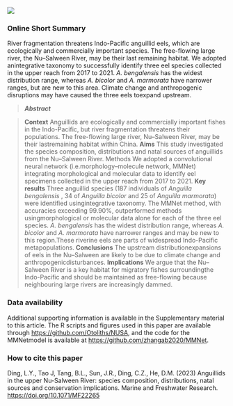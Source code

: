 
[![](https://img.shields.io/badge/DOI-10.1071/MF22265-blue.svg)](https://doi.org/10.1071/MF22265)

### Online Short Summary
River fragmentation threatens Indo-Pacific anguillid eels, which are ecologically and commercially important species. The free-flowing large river, the Nu–Salween River, may be their last remaining habitat. We adopted anintegrative taxonomy to successfully identify three eel species collected in the upper reach from 2017 to 2021.
*A. bengalensis* has the widest distribution range, whereas *A. bicolor* and *A. marmorata* have narrower ranges, but are new to this area. Climate change and anthropogenic disruptions may have caused the three eels toexpand upstream.

>***Abstract***

>**Context** Anguillids are ecologically and commercially important fishes in the Indo-Pacific, but river fragmentation threatens their populations. The free-flowing large river, Nu–Salween River, may be their lastremaining habitat within China. **Aims** This study investigated the species composition, distributions and natal sources of anguillids from the Nu–Salween River. Methods We adopted a convolutional neural network (i.e.morphology–molecule network, MMNet) integrating morphological and molecular data to identify eel specimens collected in the upper reach from 2017 to 2021. **Key results** Three anguillid species (187 individuals of *Anguilla bengalensis* , 34 of *Anguilla bicolor* and 25 of *Anguilla marmorata*) were identified usingintegrative taxonomy. The MMNet method, with accuracies exceeding 99.90%, outperformed methods usingmorphological or molecular data alone for each of the three eel species. *A. bengalensis* has the widest distribution range, whereas *A. bicolor* and *A. marmorata* have narrower ranges and may be new to this region.These riverine eels are parts of widespread Indo-Pacific metapopulations. **Conclusions** The upstream distributionexpansions of eels in the Nu–Salween are likely to be due to climate change and anthropogenicdisturbances. **Implications** We argue that the Nu–Salween River is a key habitat for migratory fishes surroundingthe Indo-Pacific and should be maintained as free-flowing because neighbouring large rivers are increasingly dammed.

### Data availability
Additional supporting information is available in the Supplementary material to this article. The R scripts and figures used in this paper are available through https://github.com/Otoliths/NUSA, and the code for the MMNetmodel is available at
https://github.com/zhangab2020/MMNet.


### How to cite this paper

Ding, L.Y., Tao J, Tang, B.L., Sun, J.R., Ding, C.Z., He, D.M. (2023) Anguillids in the upper Nu-Salween River: species composition, distributions, natal sources and conservation implications. Marine and Freshwater Research. https://doi.org/10.1071/MF22265
